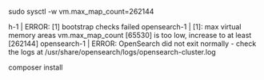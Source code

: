 sudo sysctl -w vm.max_map_count=262144

h-1 | ERROR: [1] bootstrap checks failed
opensearch-1 | [1]: max virtual memory areas vm.max_map_count [65530] is too low, increase to at least [262144]
opensearch-1 | ERROR: OpenSearch did not exit normally - check the logs at /usr/share/opensearch/logs/opensearch-cluster.log

composer install

